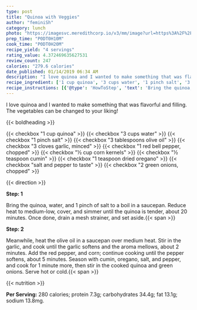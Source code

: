 ```yaml
---
type: post
title: "Quinoa with Veggies"
author: "feminiSh"
category: lunch
photo: "https://imagesvc.meredithcorp.io/v3/mm/image?url=https%3A%2F%2Fimages.media-allrecipes.com%2Fuserphotos%2F1339471.jpg"
prep_time: "P0DT0H10M"
cook_time: "P0DT0H20M"
recipe_yield: "4 servings"
rating_value: 4.372469635627531
review_count: 247
calories: "279.6 calories"
date_published: 01/14/2019 06:34 AM
description: "I love quinoa and I wanted to make something that was flavorful and filling. The vegetables can be changed to your liking!"
recipe_ingredient: ['1 cup quinoa', '3 cups water', '1 pinch salt', '3 tablespoons olive oil', '3 cloves garlic, minced', '1 red bell pepper, chopped', '½ cup corn kernels', '½ teaspoon cumin', '1 teaspoon dried oregano', 'salt and pepper to taste', '2 green onions, chopped']
recipe_instructions: [{'@type': 'HowToStep', 'text': 'Bring the quinoa, water, and 1 pinch of salt to a boil in a saucepan. Reduce heat to medium-low, cover, and simmer until the quinoa is tender, about 20 minutes. Once done, drain a mesh strainer, and set aside.\n'}, {'@type': 'HowToStep', 'text': 'Meanwhile, heat the olive oil in a saucepan over medium heat. Stir in the garlic, and cook until the garlic softens and the aroma mellows, about 2 minutes. Add the red pepper, and corn; continue cooking until the pepper softens, about 5 minutes. Season with cumin, oregano, salt, and pepper, and cook for 1 minute more, then stir in the cooked quinoa and green onions. Serve hot or cold.\n'}]
---
```


I love quinoa and I wanted to make something that was flavorful and filling. The vegetables can be changed to your liking! 

{{< boldheading >}}

{{< checkbox "1 cup quinoa" >}}
{{< checkbox "3 cups water" >}}
{{< checkbox "1 pinch salt" >}}
{{< checkbox "3 tablespoons olive oil" >}}
{{< checkbox "3 cloves garlic, minced" >}}
{{< checkbox "1  red bell pepper, chopped" >}}
{{< checkbox "½ cup corn kernels" >}}
{{< checkbox "½ teaspoon cumin" >}}
{{< checkbox "1 teaspoon dried oregano" >}}
{{< checkbox "salt and pepper to taste" >}}
{{< checkbox "2  green onions, chopped" >}}


{{< direction >}}

**Step: 1**

Bring the quinoa, water, and 1 pinch of salt to a boil in a saucepan. Reduce heat to medium-low, cover, and simmer until the quinoa is tender, about 20 minutes. Once done, drain a mesh strainer, and set aside.{{< span >}}

**Step: 2**

Meanwhile, heat the olive oil in a saucepan over medium heat. Stir in the garlic, and cook until the garlic softens and the aroma mellows, about 2 minutes. Add the red pepper, and corn; continue cooking until the pepper softens, about 5 minutes. Season with cumin, oregano, salt, and pepper, and cook for 1 minute more, then stir in the cooked quinoa and green onions. Serve hot or cold.{{< span >}}

{{< nutrition >}}

**Per Serving:** 280 calories; protein 7.3g; carbohydrates 34.4g; fat 13.1g; sodium 13.8mg.
